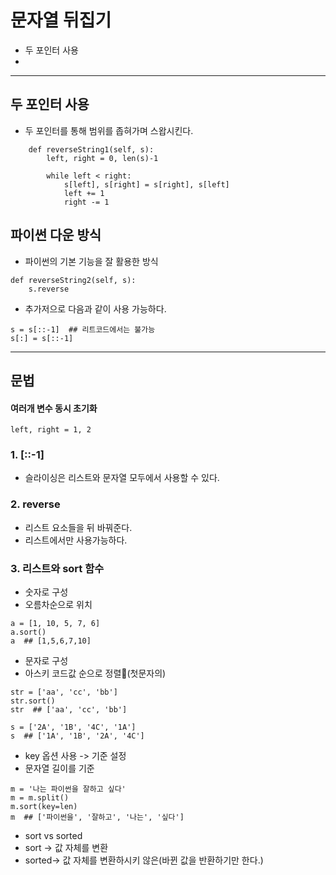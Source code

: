 # 문자열 뒤집기

* 두 포인터 사용
* 

---

## 두 포인터 사용

* 두 포인터를 통해 범위를 좁혀가며 스왑시킨다.

~~~
    def reverseString1(self, s):
        left, right = 0, len(s)-1
        
        while left < right:
            s[left], s[right] = s[right], s[left]
            left += 1
            right -= 1

~~~

## 파이썬 다운 방식

* 파이썬의 기본 기능을 잘 활용한 방식

~~~
def reverseString2(self, s):
    s.reverse
~~~

* 추가저으로 다음과 같이 사용 가능하다.

~~~
s = s[::-1]  ## 리트코드에서는 불가능
s[:] = s[::-1]
~~~

---

## 문법

#### 여러개 변수 동시 초기화

~~~
left, right = 1, 2
~~~

### 1. [::-1]

* 슬라이싱은 리스트와 문자열 모두에서 사용할 수 있다.

### 2. reverse

* 리스트 요소들을 뒤 바꿔준다.
* 리스트에서만 사용가능하다.

### 3. 리스트와 sort 함수

* 숫자로 구성
* 오름차순으로 위치
~~~
a = [1, 10, 5, 7, 6]
a.sort()
a  ## [1,5,6,7,10]
~~~

* 문자로 구성
* 아스키 코드값 순으로 정렬(첫문자의)
~~~
str = ['aa', 'cc', 'bb']
str.sort()
str  ## ['aa', 'cc', 'bb']

s = ['2A', '1B', '4C', '1A']
s  ## ['1A', '1B', '2A', '4C']
~~~

* key 옵션 사용 -> 기준 설정
* 문자열 길이를 기준
~~~
m = '나는 파이썬을 잘하고 싶다'
m = m.split()
m.sort(key=len)
m  ## ['파이썬을', '잘하고', '나는', '싶다']
~~~

* sort vs sorted
* sort -> 값 자체를 변환
* sorted-> 값 자체를 변환하시키 않은(바뀐 값을 반환하기만 한다.)


